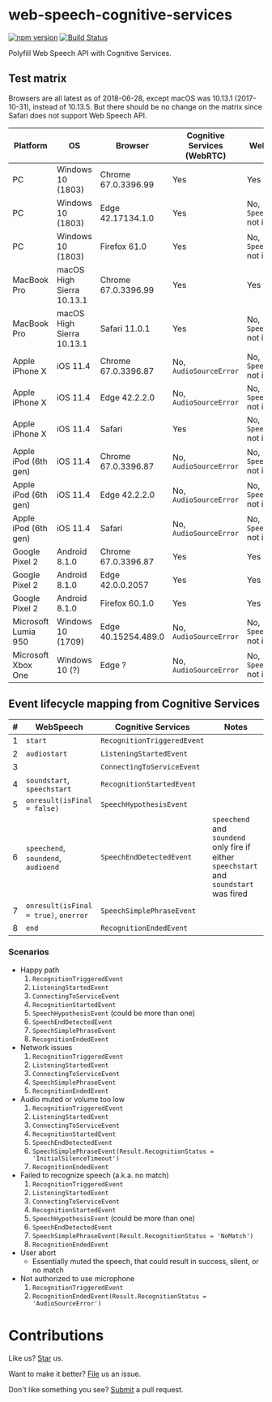 # web-speech-cognitive-services

[![npm version](https://badge.fury.io/js/we-bspeech-cognitive-services.svg)](https://badge.fury.io/js/we-bspeech-cognitive-services) [![Build Status](https://travis-ci.org/compulim/we-bspeech-cognitive-services.svg?branch=master)](https://travis-ci.org/compulim/web-speech-cognitive-services)

Polyfill Web Speech API with Cognitive Services.

## Test matrix

Browsers are all latest as of 2018-06-28, except macOS was 10.13.1 (2017-10-31), instead of 10.13.5. But there should be no change on the matrix since Safari does not support Web Speech API.

| Platform             | OS                        | Browser             | Cognitive Services (WebRTC) | Web Speech API                          |
| -                    | -                         | -                   | -                           | -                                       |
| PC                   | Windows 10 (1803)         | Chrome 67.0.3396.99 | Yes                         | Yes                                     |
| PC                   | Windows 10 (1803)         | Edge 42.17134.1.0   | Yes                         | No, `SpeechRecognition` not implemented |
| PC                   | Windows 10 (1803)         | Firefox 61.0        | Yes                         | No, `SpeechRecognition` not implemented |
| MacBook Pro          | macOS High Sierra 10.13.1 | Chrome 67.0.3396.99 | Yes                         | Yes                                     |
| MacBook Pro          | macOS High Sierra 10.13.1 | Safari 11.0.1       | Yes                         | No, `SpeechRecognition` not implemented |
| Apple iPhone X       | iOS 11.4                  | Chrome 67.0.3396.87 | No, `AudioSourceError`      | No, `SpeechRecognition` not implemented |
| Apple iPhone X       | iOS 11.4                  | Edge 42.2.2.0       | No, `AudioSourceError`      | No, `SpeechRecognition` not implemented |
| Apple iPhone X       | iOS 11.4                  | Safari              | Yes                         | No, `SpeechRecognition` not implemented |
| Apple iPod (6th gen) | iOS 11.4                  | Chrome 67.0.3396.87 | No, `AudioSourceError`      | No, `SpeechRecognition` not implemented |
| Apple iPod (6th gen) | iOS 11.4                  | Edge 42.2.2.0       | No, `AudioSourceError`      | No, `SpeechRecognition` not implemented |
| Apple iPod (6th gen) | iOS 11.4                  | Safari              | No, `AudioSourceError`      | No, `SpeechRecognition` not implemented |
| Google Pixel 2       | Android 8.1.0             | Chrome 67.0.3396.87 | Yes                         | Yes                                     |
| Google Pixel 2       | Android 8.1.0             | Edge 42.0.0.2057    | Yes                         | Yes                                     |
| Google Pixel 2       | Android 8.1.0             | Firefox 60.1.0      | Yes                         | Yes                                     |
| Microsoft Lumia 950  | Windows 10 (1709)         | Edge 40.15254.489.0 | No, `AudioSourceError`      | No, `SpeechRecognition` not implemented |
| Microsoft Xbox One   | Windows 10 (?)            | Edge ?              | No, `AudioSourceError`      | No, `SpeechRecognition` not implemented |

## Event lifecycle mapping from Cognitive Services

| # | WebSpeech | Cognitive Services | Notes |
| - | - | - | - |
| 1 | `start` | `RecognitionTriggeredEvent` | |
| 2 | `audiostart` | `ListeningStartedEvent` | |
| 3 | | `ConnectingToServiceEvent` | |
| 4 | `soundstart`, `speechstart` | `RecognitionStartedEvent` | |
| 5 | `onresult(isFinal = false)` | `SpeechHypothesisEvent` | |
| 6 | `speechend`, `soundend`, `audioend` | `SpeechEndDetectedEvent` | `speechend` and `soundend` only fire if either `speechstart` and `soundstart` was fired |
| 7 | `onresult(isFinal = true)`, `onerror` | `SpeechSimplePhraseEvent` | |
| 8 | `end` | `RecognitionEndedEvent` | |

### Scenarios

* Happy path
   1. `RecognitionTriggeredEvent`
   2. `ListeningStartedEvent`
   3. `ConnectingToServiceEvent`
   4. `RecognitionStartedEvent`
   5. `SpeechHypothesisEvent` (could be more than one)
   6. `SpeechEndDetectedEvent`
   7. `SpeechSimplePhraseEvent`
   8. `RecognitionEndedEvent`
* Network issues
   1. `RecognitionTriggeredEvent`
   2. `ListeningStartedEvent`
   3. `ConnectingToServiceEvent`
   4. `SpeechSimplePhraseEvent`
   5. `RecognitionEndedEvent`
* Audio muted or volume too low
   1. `RecognitionTriggeredEvent`
   2. `ListeningStartedEvent`
   3. `ConnectingToServiceEvent`
   4. `RecognitionStartedEvent`
   5. `SpeechEndDetectedEvent`
   6. `SpeechSimplePhraseEvent(Result.RecognitionStatus = 'InitialSilenceTimeout')`
   7. `RecognitionEndedEvent`
* Failed to recognize speech (a.k.a. no match)
   1. `RecognitionTriggeredEvent`
   2. `ListeningStartedEvent`
   3. `ConnectingToServiceEvent`
   4. `RecognitionStartedEvent`
   5. `SpeechHypothesisEvent` (could be more than one)
   6. `SpeechEndDetectedEvent`
   7. `SpeechSimplePhraseEvent(Result.RecognitionStatus = 'NoMatch')`
   8. `RecognitionEndedEvent`
* User abort
   * Essentially muted the speech, that could result in success, silent, or no match
* Not authorized to use microphone
   1. `RecognitionTriggeredEvent`
   2. `RecognitionEndedEvent(Result.RecognitionStatus = 'AudioSourceError')`

# Contributions

Like us? [Star](https://github.com/compulim/we-bspeech-cognitive-services/stargazers) us.

Want to make it better? [File](https://github.com/compulim/we-bspeech-cognitive-services/issues) us an issue.

Don't like something you see? [Submit](https://github.com/compulim/web-speech-cognitive-services/pulls) a pull request.
